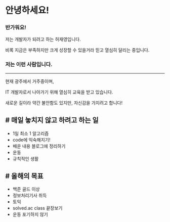 # 안녕하세요!

### 반가워요!

저는 개발자가 되려고 하는 허재영입니다.

비록 지금은 부족하지만 크게 성장할 수 있을거라 믿고 열심히 달리는 중입니다.



### 저는 이런 사람입니다.

-----------------------------

현재 광주에서 거주중이며, 

IT 개발자로서 나아가기 위해 열심히 교육을 받고 있습니다.

새로운 길이라 약간 불안함도 있지만, 자신감을 가지려고 합니다!



## # 매일 놓치지 않고 하려고 하는 일

- 1일 최소 1 알고리즘
- code에 익숙해지기!
- 배운 내용 블로그에 정리하기
- 운동
- 규칙적인 생활



## # 올해의 목표

- 백준 골드 이상
- 정보처리기사 취득
- 토익
- solved.ac class 끝장보기
- 운동 포기하지 않기











